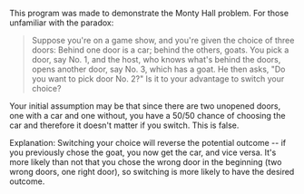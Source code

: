 This program was made to demonstrate the Monty Hall problem. For those unfamiliar with the paradox:
> Suppose you're on a game show, and you're given the choice of three doors: Behind one door is a car;
> behind the others, goats. You pick a door, say No. 1, and the host, who knows what's behind the doors,
> opens another door, say No. 3, which has a goat. He then asks, "Do you want to pick door No. 2?"
> Is it to your advantage to switch your choice?

Your initial assumption may be that since there are two unopened doors, one with a car and one without, 
you have a 50/50 chance of choosing the car and therefore it doesn't matter if you switch. This is false.

Explanation: Switching your choice will reverse the potential outcome -- if you previously chose the goat, 
you now get the car, and vice versa. It's more likely than not that you chose the wrong door in the beginning 
(two wrong doors, one right door), so switching is more likely to have the desired outcome.

